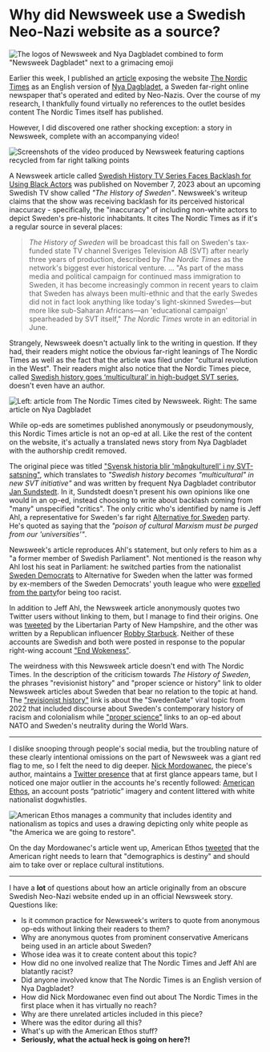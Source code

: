 # Why did Newsweek use a Swedish Neo-Nazi website as a source?

![The logos of Newsweek and Nya Dagbladet combined to form "Newsweek Dagbladet" next to a grimacing emoji](images/nordic-times-newsweek/newsweek-dagbladet.png)

Earlier this week, I published an [article](https://medium.com/@collegehill/max-tegmark-ai-conspiracy-theories-and-the-swedish-right-an-investigation-5c70eea21b56) exposing the website [The Nordic Times]() as an English version of [Nya Dagbladet](), a Sweden far-right online newspaper that's operated and edited by Neo-Nazis. Over the course of my research, I thankfully found virtually no references to the outlet besides content The Nordic Times itself has published. 

However, I did discovered one rather shocking exception: a story in Newsweek, complete with an accompanying video!

![Screenshots of the video produced by Newsweek featuring captions recycled from far right talking points](images/nordic-times-newsweek/newsweek-nordic-screenshots-small.png)

A Newsweek article called [Swedish History TV Series Faces Backlash for Using Black Actors](https://www.newsweek.com/swedish-history-tv-series-faces-backlash-using-black-actors-1841695) was published  on November 7, 2023 about an upcoming Swedish TV show called _"The History of Sweden"_.  Newsweek's writeup claims that the show was receiving backlash for its perceived historical inaccuracy - specifically, the "inaccuracy" of including non-white actors to depict Sweden's pre-historic inhabitants. It cites The Nordic Times as if it's a regular source in several places:
>_The History of Sweden_ will be broadcast this fall on Sweden's tax-funded state TV channel Sveriges Television AB (SVT) after nearly three years of production, described by _The Nordic Times_ as the network's biggest ever historical venture.
>...
>"As part of the mass media and political campaign for continued mass immigration to Sweden, it has become increasingly common in recent years to claim that Sweden has always been multi-ethnic and that the early Swedes did not in fact look anything like today's light-skinned Swedes—but more like sub-Saharan Africans—an 'educational campaign' spearheaded by SVT itself," _The Nordic Times_ wrote in an editorial in June.

Strangely, Newsweek doesn't actually link to the writing in question. If they had, their readers might notice the obvious far-right leanings of The Nordic Times as well as the fact that the article was filed under "cultural revolution in the West". Their readers might also notice that the Nordic Times piece, called [Swedish history goes ‘multicultural’ in high-budget SVT series](https://nordictimes.com/the-nordics/sweden/swedish-history-goes-multicultural-in-new-svt-series/), doesn't even have an author.

![Left: article from The Nordic Times cited by Newsweek. Right: The same article on Nya Dagbladet](images/nordic-times-newsweek/nordic-times-nya-tv-show-small.png)

While op-eds are sometimes published anonymously or pseudonymously, this Nordic Times article is not an op-ed at all. Like the rest of the content on the website, it's actually a translated news story from Nya Dagbladet with the authorship credit removed. 

The original piece was titled ["Svensk historia blir 'mångkulturell' i ny SVT-satsning"](https://nyadagbladet.se/inrikes/svensk-historia-blir-mangkulturell-i-ny-svt-satsning/), which translates to _"Swedish history becomes "multicultural" in new SVT initiative"_ and was written by frequent Nya Dagbladet contributor [Jan Sundstedt](https://nyadagbladet.se/av/jan-sundstedt/). In it, Sundstedt doesn't present his own opinions like one would in an op-ed, instead choosing to write about backlash coming from "many" unspecified "critics". The only critic who's identified by name is Jeff Ahl, a representative for Sweden's far right [Alternative for Sweden](https://en.wikipedia.org/wiki/Alternative_for_Sweden) party. He's quoted as saying that the _"poison of cultural Marxism must be purged from our 'universities'"_.

Newsweek's article reproduces Ahl's statement, but only refers to him as a "a former member of Swedish Parliament". Not mentioned is the reason why Ahl lost his seat in Parliament: he switched parties from the nationalist [Sweden Democrats](https://en.wikipedia.org/wiki/Sweden_Democrats) to Alternative for Sweden when the latter was formed by ex-members of the Sweden Democrats' youth league who were [expelled from the party](https://jacobin.com/2022/10/sweden-democrats-ulf-kristersson-election-agenda-far-right)for being too racist.

In addition to Jeff Ahl, the Newsweek article anonymously quotes two Twitter users without linking to them, but I manage to find their origins. One was [tweeted](https://twitter.com/NHpilled/status/1721902398644600865) by the Libertarian Party of New Hampshire, and the other was written by a Republican influencer [Robby Starbuck](https://twitter.com/robbystarbuck/status/1721900466517524745). Neither of these accounts are Swedish and both were posted in response to the popular right-wing account ["End Wokeness"](https://twitter.com/EndWokeness/status/1721900120822911062).

The weirdness with this Newsweek article doesn't end with The Nordic Times. In the description of the criticism  towards _The History of Sweden_, the phrases "revisionist history" and "proper science or history" link to older Newsweek articles about Sweden that bear no relation to the topic at hand. The ["revisionist history"](https://www.newsweek.com/dinner-guests-colonialism-how-swedengate-took-over-internet-1711640) link is about the "SwedenGate" viral topic from 2022 that included discourse about Sweden's contemporary history of racism and colonialism while  ["proper science"](https://www.newsweek.com/sweden-wont-able-hide-behind-its-neutrality-forever-opinion-1697790) links to an op-ed about NATO and Sweden's neutrality during the World Wars.

----

I dislike snooping through people's social media, but the troubling nature of these clearly intentional omissions on the part of Newsweek was a giant red flag to me, so I felt the need to dig deeper. [Nick Mordowanec](https://www.newsweek.com/authors/nick-mordowanec), the piece's author, maintains a [Twitter presence](https://twitter.com/NickMordo) that at first glance appears tame, but I noticed one major outlier in the accounts he's recently followed: [American Ethos](https://twitter.com/AmericanaEthos), an account posts “patriotic” imagery and content littered with white nationalist dogwhistles.

![American Ethos manages a community that includes identity and nationalism as topics and uses a drawing depicting only white people as "the America we are going to restore".](images/nordic-times-newsweek/american-ethos.png)

On the day Mordowanec's article went up, American Ethos [tweeted](https://twitter.com/AmericanaEthos/status/1722081720672141687) that the American right needs to learn that "demographics is destiny" and should aim to take over or replace cultural institutions.

------

I have a **lot** of questions about how an article originally from an obscure Swedish Neo-Nazi website ended up in an official Newsweek story. Questions like:
- Is it common practice for Newsweek's writers to quote from anonymous op-eds without linking their readers to them?
- Why are anonymous quotes from prominent conservative Americans being used in an article about Sweden?
- Whose idea was it to create content about this topic?
- How did no one involved realize that The Nordic Times and Jeff Ahl are blatantly racist? 
- Did anyone involved know that The Nordic Times is an English version of Nya Dagbladet?
- How did Nick Mordowanec even find out about The Nordic Times in the first place when it has virtually no reach?
- Why are there unrelated articles included in this piece?
- Where was the editor during all this?
- What's up with the American Ethos stuff?
- **Seriously, what the actual heck is going on here?!**
